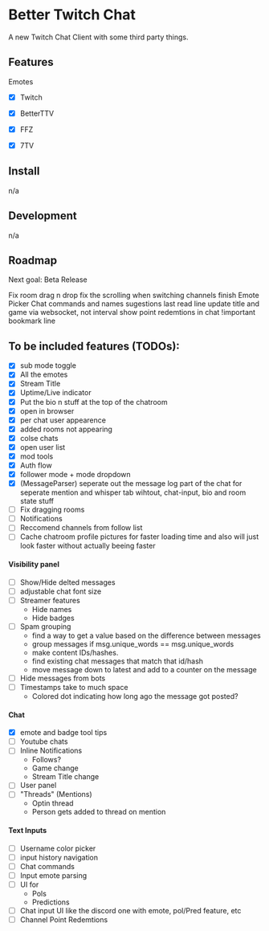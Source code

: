 # Better Twitch Chat

A new Twitch Chat Client with some third party things.


## Features

Emotes
- [x] Twitch
- [x] BetterTTV
- [x] FFZ
- [x] 7TV


## Install

n/a


## Development

n/a


## Roadmap

Next goal: Beta Release

Fix room drag n drop
fix the scrolling when switching channels
finish Emote Picker
Chat commands and names sugestions
last read line
update title and game via websocket, not interval
show point redemtions in chat !important
bookmark line

## To be included features (TODOs):
- [x] sub mode toggle
- [x] All the emotes
- [x] Stream Title
- [x] Uptime/Live indicator
- [x] Put the bio n stuff at the top of the chatroom
- [x] open in browser
- [x] per chat user appearence
- [x] added rooms not appearing
- [x] colse chats
- [x] open user list
- [x] mod tools
- [x] Auth flow
- [x] follower mode + mode dropdown
- [x] (MessageParser) seperate out the message log part of the chat for seperate mention and whisper tab wihtout, chat-input, bio and room state stuff
- [ ] Fix dragging rooms
- [ ] Notifications
- [ ] Reccomend channels from follow list
- [ ] Cache chatroom profile pictures for faster loading time and also will just look faster without actually beeing faster

#### Visibility panel
- [ ] Show/Hide delted messages
- [ ] adjustable chat font size
- [ ] Streamer features
    - Hide names
    - Hide badges
- [ ] Spam grouping
    - find a way to get a value based on the difference between messages
    - group messages if msg.unique_words == msg.unique_words
    - make content IDs/hashes.
    - find existing chat messages that match that id/hash
    - move message down to latest and add to a counter on the message
- [ ] Hide messages from bots
- [ ] Timestamps take to much space
    - Colored dot indicating how long ago the message got posted?

#### Chat
- [x] emote and badge tool tips
- [ ] Youtube chats
- [ ] Inline Notifications
    - Follows?
    - Game change
    - Stream Title change
- [ ] User panel
- [ ] "Threads" (Mentions)
    - Optin thread
    - Person gets added to thread on mention

#### Text Inputs
- [ ] Username color picker
- [ ] input history navigation
- [ ] Chat commands
- [ ] Input emote parsing
- [ ] UI for
    - Pols
    - Predictions
- [ ] Chat input UI like the discord one with emote, pol/Pred feature, etc
- [ ] Channel Point Redemtions
